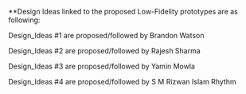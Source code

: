 **Design Ideas linked to the proposed Low-Fidelity prototypes are as following:

Design_Ideas #1 are proposed/followed by Brandon Watson

Design_Ideas #2 are proposed/followed by Rajesh Sharma

Design_Ideas #3 are proposed/followed by Yamin Mowla

Design_Ideas #4 are proposed/followed by S M Rizwan Islam Rhythm
